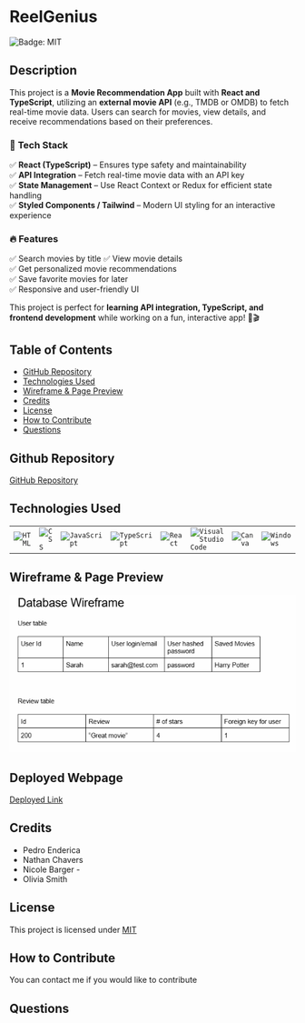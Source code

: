 # ReelGenius

![Badge: MIT](https://img.shields.io/badge/License-MIT-blue.svg)

## Description

This project is a **Movie Recommendation App** built with **React and TypeScript**, utilizing an **external movie API** (e.g., TMDB or OMDB) to fetch real-time movie data. Users can search for movies, view details, and receive recommendations based on their preferences.  

### 🚀 **Tech Stack**  
✅ **React (TypeScript)** – Ensures type safety and maintainability  
✅ **API Integration** – Fetch real-time movie data with an API key  
✅ **State Management** – Use React Context or Redux for efficient state handling  
✅ **Styled Components / Tailwind** – Modern UI styling for an interactive experience  

### 🔥 **Features**  
✅ Search movies by title
✅ View movie details  
✅ Get personalized movie recommendations  
✅ Save favorite movies for later  
✅ Responsive and user-friendly UI  

This project is perfect for **learning API integration, TypeScript, and frontend development** while working on a fun, interactive app! 🚀🎬

## Table of Contents

- [GitHub Repository](#github-repository)
- [Technologies Used](#technologies-used)
- [Wireframe & Page Preview](#Wireframe-&-Page-Preview)
- [Credits](#credits)
- [License](#license)
- [How to Contribute](#how-to-contribute)
- [Questions](#questions)

## Github Repository

[GitHub Repository](https://github.com/CodebyNicole-maker/ReelGenius)

## Technologies Used

<div >
	<table>
		<tr>
			<td><code><img width="50" src="https://raw.githubusercontent.com/marwin1991/profile-technology-icons/refs/heads/main/icons/html.png" alt="HTML" title="HTML"/></code></td>
			<td><code><img width="50" src="https://raw.githubusercontent.com/marwin1991/profile-technology-icons/refs/heads/main/icons/css.png" alt="CSS" title="CSS"/></code></td>
			<td><code><img width="50" src="https://raw.githubusercontent.com/marwin1991/profile-technology-icons/refs/heads/main/icons/javascript.png" alt="JavaScript" title="JavaScript"/></code></td>
   		<td><code><img width="50" src="https://raw.githubusercontent.com/marwin1991/profile-technology-icons/refs/heads/main/icons/typescript.png" alt="TypeScript" title="TypeScript"/></code></td>
			<td><code><img width="50" src="https://raw.githubusercontent.com/marwin1991/profile-technology-icons/refs/heads/main/icons/react.png" alt="React" title="React"/></code></td>
    	<td><code><img width="50" src="https://raw.githubusercontent.com/marwin1991/profile-technology-icons/refs/heads/main/icons/visual_studio_code.png" alt="Visual Studio Code" title="Visual Studio Code"/></code></td>
    	<td><code><img width="50" src="https://raw.githubusercontent.com/marwin1991/profile-technology-icons/refs/heads/main/icons/canva.png" alt="Canva" title="Canva"/></code></td>
    	<td><code><img width="50" src="https://raw.githubusercontent.com/marwin1991/profile-technology-icons/refs/heads/main/icons/windows.png" alt="Windows" title="Windows"/></code></td>
			<!-- <td><img width="50" src="/assets/tmdbLOGO.svg" alt="API" title="API"></td> -->
    	</tr>
    </table>

</div>

## Wireframe & Page Preview

![Database Wireframe](/assets/ss%20database%20wireframe.PNG)

<!-- ![portfolio about page](src/assets/portfolioaboutss.png) -->

<!-- <img src="./src/assets/portfolioresumess.PNG" alt="portfolio resume page"> -->

## Deployed Webpage

[Deployed Link](link)

## Credits

- Pedro Enderica
- Nathan Chavers
- Nicole Barger - 
- Olivia Smith

## License

This project is licensed under [MIT](https://opensource.org/licenses/MIT)

## How to Contribute

You can contact me if you would like to contribute

## Questions

<!-- If you have any questions regarding this project you can email me at, [ osmith5@kent.edu](mailto:osmith5@kent.edu) or go to my [Github](https://github.com/Liv-5) -->
